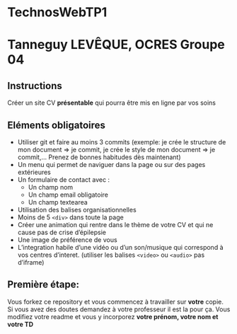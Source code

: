 # TechnosWebTP1

# Tanneguy LEVÊQUE, OCRES Groupe 04

## Instructions

Créer un site CV **présentable** qui pourra être mis en ligne par vos soins

## Eléments obligatoires

* Utiliser git et faire au moins 3 commits (exemple: je crée le structure de mon document => je commit, je crée le style de mon document => je commit,... Prenez de bonnes habitudes dès maintenant)
* Un menu qui permet de naviguer dans la page ou sur des pages extérieures
* Un formulaire de contact avec :
  * Un champ nom
  * Un champ email obligatoire
  * Un champ textearea
* Utilisation des balises organisationnelles
* Moins de 5 `<div>` dans toute la page
* Créer une animation qui rentre dans le thème de votre CV et qui ne cause pas de crise d’épilepsie
* Une image de préférence de vous
* L’integration habile d’une vidéo ou d’un son/musique qui correspond à vos centres d’interet. (utiliser les balises `<video>` ou `<audio>` pas d’iframe)

## Première étape:

  Vous forkez ce repository et vous commencez à travailler sur **votre** copie. Si vous avez des doutes demandez à votre professeur il est la pour ça.
  Vous modifiez votre readme et vous y incorporez **votre prénom, votre nom et votre TD**


